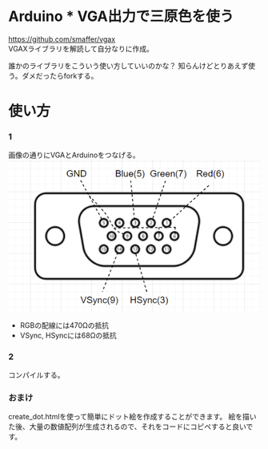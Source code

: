 # Arduino * VGA出力で三原色を使う
https://github.com/smaffer/vgax  
VGAXライブラリを解読して自分なりに作成。

誰かのライブラリをこういう使い方していいのかな？
知らんけどとりあえず使う。ダメだったらforkする。

# 使い方
### 1
画像の通りにVGAとArduinoをつなげる。  
![VGA](doc/vga.png)  

- RGBの配線には470Ωの抵抗
- VSync, HSyncには68Ωの抵抗

### 2
コンパイルする。

### おまけ
create_dot.htmlを使って簡単にドット絵を作成することができます。
絵を描いた後、大量の数値配列が生成されるので、それをコードにコピペすると良いです。
